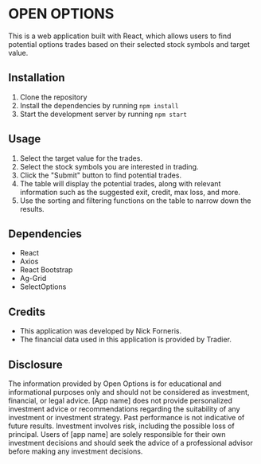 
# OPEN OPTIONS

This is a web application built with React, which allows users to find potential options trades based on their selected stock symbols and target value.

## Installation

1.  Clone the repository
2.  Install the dependencies by running `npm install`
3.  Start the development server by running `npm start`

## Usage

1.  Select the target value for the trades.
2.  Select the stock symbols you are interested in trading.
3.  Click the "Submit" button to find potential trades.
4.  The table will display the potential trades, along with relevant information such as the suggested exit, credit, max loss, and more.
5.  Use the sorting and filtering functions on the table to narrow down the results.

## Dependencies

-   React
-   Axios
-   React Bootstrap
-   Ag-Grid
-   SelectOptions

## Credits

-   This application was developed by Nick Forneris.
-   The financial data used in this application is provided by Tradier.

## Disclosure 
The information provided by Open Options is for educational and informational purposes only and should not be considered as investment, financial, or legal advice. [App name] does not provide personalized investment advice or recommendations regarding the suitability of any investment or investment strategy. Past performance is not indicative of future results. Investment involves risk, including the possible loss of principal. Users of [app name] are solely responsible for their own investment decisions and should seek the advice of a professional advisor before making any investment decisions.
